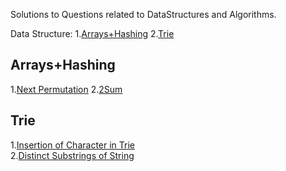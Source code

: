 Solutions to Questions related to DataStructures and Algorithms.

Data Structure:
  1.[Arrays+Hashing](https://github.com/Shishir-grez/Data-Structures-Algorithms/tree/main?tab=readme-ov-file#arrayshashing)
  2.[Trie](https://github.com/Shishir-grez/Data-Structures-Algorithms/tree/main?tab=readme-ov-file#trie)

## Arrays+Hashing
1.[Next Permutation](https://github.com/Shishir-grez/Data-Structures-Algorithms/blob/main/ArraysHashing/NextPermutation)
2.[2Sum](https://github.com/Shishir-grez/Data-Structures-Algorithms/blob/main/ArraysHashing/2Sum)
   
## Trie
1.[Insertion of Character in Trie](https://github.com/Shishir-grez/Data-Structures-Algorithms/blob/main/Trie/Insert)   
2.[Distinct Substrings of String](https://github.com/Shishir-grez/Data-Structures-Algorithms/blob/main/Trie/DistinctSubstringsofString)  
